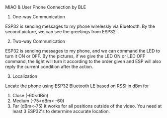 MIAO & User Phone Connection by BLE
1.	One-way Communication
  
ESP32 is sending messages to my phone wirelessly via Bluetooth. By the second picture, we can see the greetings from ESP32. 

2.	Two-way Communication
   
   
ESP32 is sending messages to my phone, and we can command the LED to turn it ON or OFF. By the pictures, if we give the LED ON or LED OFF command, the light will turn it according to the order given and ESP will also reply the current condition after the action. 

3.	Localization 
 
   
Locate the phone using ESP32 Bluetooth LE based on RSSI in dBm for 
1.	Close (-60<dBm) 
2.	Medium (-75<dBm< -60) 
3.	Far (dBm<-75)
It works for all positions outside of the video. You need at least 3 ESP32's to determine accurate location.
